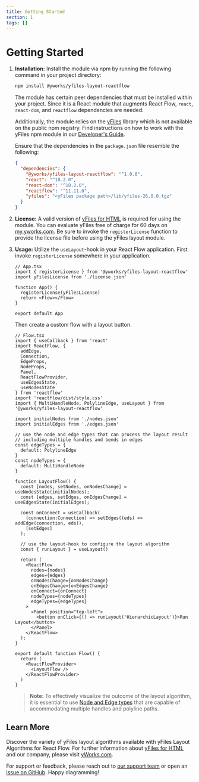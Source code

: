 ```yaml
---
title: Getting Started
section: 1
tags: []
---
```


# Getting Started

1. **Installation:**
   Install the module via npm by running the following command in your project directory:
   ```bash
   npm install @yworks/yfiles-layout-reactflow
   ```

   The module has certain peer dependencies that must be installed within your project. Since it is a React module that augments React Flow, `react`, `react-dom`, and `reactflow` dependencies are needed.

   Additionally, the module relies on the [yFiles](https://www.yworks.com/yfiles-overview) library which is not available on the public npm registry. Find instructions on how to work with the yFiles npm module in our [Developer's Guide](https://docs.yworks.com/yfileshtml/#/dguide/yfiles_npm_module).

   Ensure that the dependencies in the `package.json` file resemble the following:
   ```json
   {
     "dependencies": {
       "@yworks/yfiles-layout-reactflow": "^1.0.0",
       "react": "^18.2.0",
       "react-dom": "^18.2.0",
       "reactflow": "^11.11.0",
       "yfiles": "<yFiles package path>/lib/yfiles-26.0.0.tgz"
     }
   }
   ```

2. **License:**
   A valid version of [yFiles for HTML](https://www.yworks.com/products/yfiles-for-html) is required for using the module. You can evaluate yFiles free of charge for 60 days on [my.yworks.com](https://my.yworks.com/signup?product=YFILES_HTML_EVAL).
   Be sure to invoke the `registerLicense` function to provide the license file before using the yFiles layout module.

3. **Usage:**
   Utilize the `useLayout`-hook in your React Flow application. First invoke `registerLicense` somewhere in your application.

   ```tsx
   // App.tsx
   import { registerLicense } from '@yworks/yfiles-layout-reactflow'
   import yFilesLicense from './license.json'
   
   function App() {
     registerLicense(yFilesLicense)
     return <Flow></Flow>
   }
    
   export default App
   ```
   Then create a custom flow with a layout button.

   ```tsx
   // Flow.tsx
   import { useCallback } from 'react'
   import ReactFlow, {
     addEdge,
     Connection,
     EdgeProps,
     NodeProps,
     Panel,
     ReactFlowProvider,
     useEdgesState,
     useNodesState
   } from 'reactflow'
   import 'reactflow/dist/style.css'
   import { MultiHandleNode, PolylineEdge, useLayout } from '@yworks/yfiles-layout-reactflow'
   
   import initialNodes from './nodes.json'
   import initialEdges from './edges.json'
   
   // use the node and edge types that can process the layout result
   // including multiple handles and bends in edges
   const edgeTypes = {
     default: PolylineEdge
   }
   const nodeTypes = {
     default: MultiHandleNode
   }
   
   function LayoutFlow() {
     const [nodes, setNodes, onNodesChange] = useNodesState(initialNodes);
     const [edges, setEdges, onEdgesChange] = useEdgesState(initialEdges);
   
     const onConnect = useCallback(
       (connection:Connection) => setEdges((eds) => addEdge(connection, eds)),
       [setEdges]
     );
   
     // use the layout-hook to configure the layout algorithm
     const { runLayout } = useLayout()
   
     return (
       <ReactFlow
         nodes={nodes}
         edges={edges}
         onNodesChange={onNodesChange}
         onEdgesChange={onEdgesChange}
         onConnect={onConnect}
         nodeTypes={nodeTypes}
         edgeTypes={edgeTypes}
       >
         <Panel position="top-left">
           <button onClick={() => runLayout('HierarchicLayout')}>Run Layout</button>
         </Panel>
       </ReactFlow>
     );
   }
   
   export default function Flow() {
     return (
       <ReactFlowProvider>
         <LayoutFlow />
       </ReactFlowProvider>
     )
   }

   ```

   > **Note:** To effectively visualize the outcome of the layout algorithm, it is essential to use
   [Node and Edge types](../features/customelementtypes) that are capable of accommodating multiple handles and polyline paths.


## Learn More
Discover the variety of yFiles layout algorithms available with yFiles Layout Algorithms for React Flow. 
For further information about [yFiles for HTML](https://www.yworks.com/yfiles-overview) and our company, please visit [yWorks.com](https://www.yworks.com).

For support or feedback, please reach out to [our support team](https://www.yworks.com/contact) or open an [issue on GitHub](https://github.com/yWorks/yfiles-layout-reactflow/issues). Happy diagramming!
